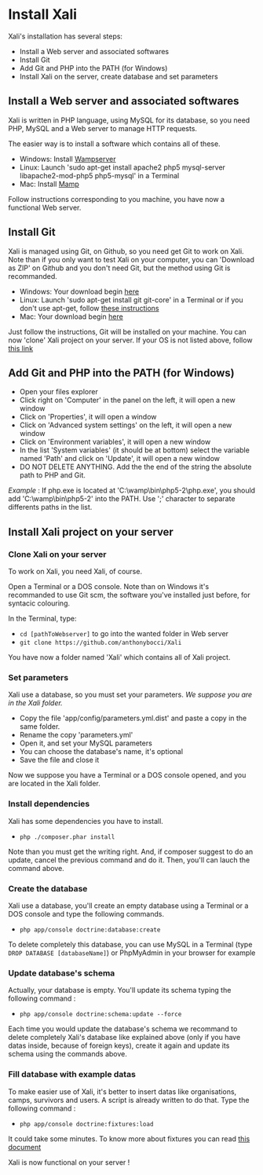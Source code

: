 # Install Xali

Xali's installation has several steps:
- Install a Web server and associated softwares
- Install Git
- Add Git and PHP into the PATH (for Windows)
- Install Xali on the server, create database and set parameters

## Install a Web server and associated softwares

Xali is written in PHP language, using MySQL for its database,
so you need PHP, MySQL and a Web server to manage HTTP requests.

The easier way is to install a software which contains all of these.
- Windows: Install [Wampserver](http://www.wampserver.com/)
- Linux: Launch 'sudo apt-get install apache2 php5 mysql-server 
libapache2-mod-php5 php5-mysql' in a Terminal
- Mac: Install [Mamp](https://www.mamp.info/en/)

Follow instructions corresponding to you machine,
you have now a functional Web server.

## Install Git

Xali is managed using Git, on Github, so you need get Git to work on
Xali. Note than if you only want to test Xali on your computer, you can
'Download as ZIP' on Github and you don't need Git, but the method
using Git is recommanded.

- Windows: Your download begin [here](https://git-scm.com/download/win)
- Linux: Launch 'sudo apt-get install git git-core' in
a Terminal or if you don't use apt-get, follow 
[these instructions](https://git-scm.com/download/linux)
- Mac: Your download begin [here](https://git-scm.com/download/mac)

Just follow the instructions, Git will be installed on your machine.
You can now 'clone' Xali project on your server. If your OS
is not listed above, follow [this link](https://git-scm.com/downloads)

## Add Git and PHP into the PATH (for Windows)

- Open your files explorer
- Click right on 'Computer' in the panel
on the left, it will open a new window
- Click on 'Properties', it will open a window
- Click on 'Advanced system settings' on
the left, it will open a new window
- Click on 'Environment variables', it will open
a new window
- In the list 'System variables' (it should be at bottom) select
the variable named 'Path' and click on 'Update', it will open
a new window
- DO NOT DELETE ANYTHING. Add the the end of the string the
absolute path to PHP and Git.

*Example* : If php.exe is located at 'C:\wamp\bin\php5-2\php.exe',
you should add 'C:\wamp\bin\php5-2' into the PATH. Use ';'
character to separate differents paths in the list.

## Install Xali project on your server

### Clone Xali on your server

To work on Xali, you need Xali, of course.

Open a Terminal or a DOS console. Note than on Windows it's
recommanded to use Git scm, the software you've installed just before,
for syntacic colouring.

In the Terminal, type:
- `cd [pathToWebserver]` to go into the wanted folder in Web server
- `git clone https://github.com/anthonybocci/Xali`

You have now a folder named 'Xali' which contains all of Xali project.

### Set parameters

Xali use a database, so you must set your parameters.
*We suppose you are in the Xali folder.*

- Copy the file 'app/config/parameters.yml.dist'
and paste a copy in the same folder.
- Rename the copy 'parameters.yml'
- Open it, and set your MySQL parameters
- You can choose the database's name,
it's optional
- Save the file and close it

Now we suppose you have a Terminal or a
DOS console opened, and you are located
in the Xali folder.
### Install dependencies

Xali has some dependencies you have to install.

- `php ./composer.phar install`

Note than you must get the writing right. And, if
composer suggest to do an update, cancel the previous
command and do it. Then, you'll can lauch the command
above.

### Create the database

Xali use a database, you'll create an empty database
using a Terminal or a DOS console and type the
following commands.

- `php app/console doctrine:database:create`

To delete completely this database, you can use MySQL
in a Terminal (type `DROP DATABASE [databaseName]`) or
PhpMyAdmin in your browser for example

### Update database's schema

Actually, your database is empty. You'll update its schema
typing the following command :

- `php app/console doctrine:schema:update --force`

Each time you would update the database's schema we
recommand to delete completely Xali's database like
explained above (only if you have datas inside,
because of foreign keys), create it again and
update its schema using the commands above.

### Fill database with example datas

To make easier use of Xali, it's better to insert datas
like organisations, camps, survivors and users. A script
is already written to do that. Type the following command :

- `php app/console doctrine:fixtures:load`

It could take some minutes. To know more about fixtures you can read
[this document](https://github.com/anthonybocci/Xali/blob/master/documentation/load_fixtures.md)

Xali is now functional on your server !
